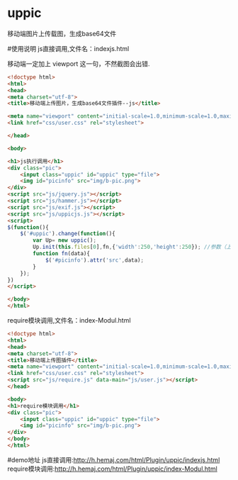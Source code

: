 # uppic
移动端图片上传载图，生成base64文件

#使用说明
js直接调用,文件名：indexjs.html

移动端一定加上 viewport 这一句，不然截图会出错.
```html
<!doctype html>
<html>
<head>
<meta charset="utf-8">
<title>移动端上传图片，生成base64文件插件--js</title>

<meta name="viewport" content="initial-scale=1.0,minimum-scale=1.0,maximum-scale=1.0,width=device-width, user-scalable=no, minimal-ui">
<link href="css/user.css" rel="stylesheet">

</head>

<body>

<h1>js执行调用</h1>
<div class="pic">
    <input class="uppic" id="uppic" type="file">
    <img id="picinfo" src="img/b-pic.png">
</div>
<script src="js/jquery.js"></script>
<script src="js/hammer.js"></script>
<script src="js/exif.js"></script>
<script src="js/uppicjs.js"></script>
<script>
$(function(){
	$('#uppic').change(function(){
		var Up= new uppic();
		Up.init(this.files[0],fn,{'width':250,'height':250}); //参数（上传文件files对象，回调函数，json，设置图片长宽高，目前只能截取正方形）
		function fn(data){
			$('#picinfo').attr('src',data);						
		}
	});
})
</script>

</body>
</html>

```

require模块调用,文件名：index-Modul.html

```html
<!doctype html>
<html>
<head>
<meta charset="utf-8">
<title>移动端上传图插件</title>
<meta name="viewport" content="initial-scale=1.0,minimum-scale=1.0,maximum-scale=1.0,width=device-width, user-scalable=no, minimal-ui">
<link href="css/user.css" rel="stylesheet">
<script src="js/require.js" data-main="js/user.js"></script>
</head>

<body>
<h1>require模块调用</h1>
<div class="pic">
    <input class="uppic" id="uppic" type="file">
    <img id="picinfo" src="img/b-pic.png">
</div>
</body>
</html>

```
#demo地址
js直接调用:http://h.hemaj.com/html/Plugin/uppic/indexjs.html
require模块调用:http://h.hemaj.com/html/Plugin/uppic/index-Modul.html
